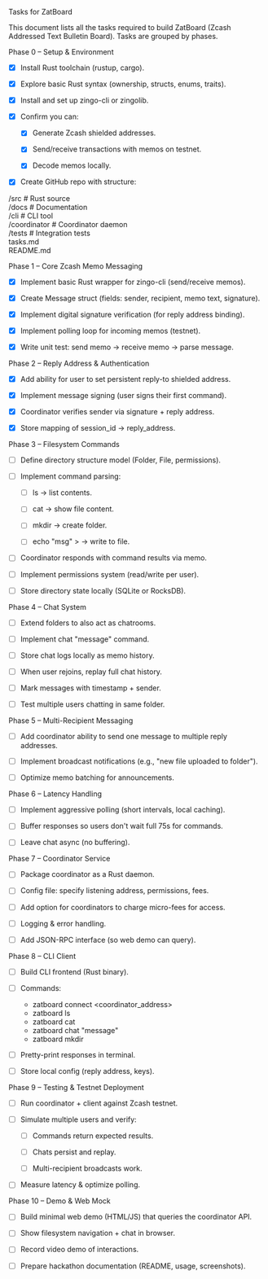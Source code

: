 Tasks for ZatBoard

This document lists all the tasks required to build ZatBoard (Zcash Addressed Text Bulletin Board). Tasks are grouped by phases.

Phase 0 – Setup & Environment

- [x] Install Rust toolchain (rustup, cargo).

- [x] Explore basic Rust syntax (ownership, structs, enums, traits).

- [x] Install and set up zingo-cli or zingolib.

- [x] Confirm you can:

  - [x] Generate Zcash shielded addresses.

  - [x] Send/receive transactions with memos on testnet.

  - [x] Decode memos locally.

- [x] Create GitHub repo with structure:

/src        # Rust source  
/docs       # Documentation  
/cli        # CLI tool  
/coordinator # Coordinator daemon  
/tests      # Integration tests  
tasks.md  
README.md  

Phase 1 – Core Zcash Memo Messaging

- [x] Implement basic Rust wrapper for zingo-cli (send/receive memos).

- [x] Create Message struct (fields: sender, recipient, memo text, signature).

- [x] Implement digital signature verification (for reply address binding).

- [x] Implement polling loop for incoming memos (testnet).

- [x] Write unit test: send memo → receive memo → parse message.

Phase 2 – Reply Address & Authentication

- [x] Add ability for user to set persistent reply-to shielded address.

- [x] Implement message signing (user signs their first command).

- [x] Coordinator verifies sender via signature + reply address.

- [x] Store mapping of session_id → reply_address.

Phase 3 – Filesystem Commands

- [ ] Define directory structure model (Folder, File, permissions).

- [ ] Implement command parsing:

  - [ ] ls <folder> → list contents.

  - [ ] cat <file> → show file content.

  - [ ] mkdir <folder> → create folder.

  - [ ] echo "msg" > <file> → write to file.

- [ ] Coordinator responds with command results via memo.

- [ ] Implement permissions system (read/write per user).

- [ ] Store directory state locally (SQLite or RocksDB).

Phase 4 – Chat System

- [ ] Extend folders to also act as chatrooms.

- [ ] Implement chat <folder> "message" command.

- [ ] Store chat logs locally as memo history.

- [ ] When user rejoins, replay full chat history.

- [ ] Mark messages with timestamp + sender.

- [ ] Test multiple users chatting in same folder.

Phase 5 – Multi-Recipient Messaging

- [ ] Add coordinator ability to send one message to multiple reply addresses.

- [ ] Implement broadcast notifications (e.g., "new file uploaded to folder").

- [ ] Optimize memo batching for announcements.

Phase 6 – Latency Handling

- [ ] Implement aggressive polling (short intervals, local caching).

- [ ] Buffer responses so users don't wait full 75s for commands.

- [ ] Leave chat async (no buffering).

Phase 7 – Coordinator Service

- [ ] Package coordinator as a Rust daemon.

- [ ] Config file: specify listening address, permissions, fees.

- [ ] Add option for coordinators to charge micro-fees for access.

- [ ] Logging & error handling.

- [ ] Add JSON-RPC interface (so web demo can query).

Phase 8 – CLI Client

- [ ] Build CLI frontend (Rust binary).

- [ ] Commands:

  - zatboard connect <coordinator_address>
  - zatboard ls <folder>
  - zatboard cat <file>
  - zatboard chat <folder> "message"
  - zatboard mkdir <folder>

- [ ] Pretty-print responses in terminal.

- [ ] Store local config (reply address, keys).

Phase 9 – Testing & Testnet Deployment

- [ ] Run coordinator + client against Zcash testnet.

- [ ] Simulate multiple users and verify:

  - [ ] Commands return expected results.

  - [ ] Chats persist and replay.

  - [ ] Multi-recipient broadcasts work.

- [ ] Measure latency & optimize polling.

Phase 10 – Demo & Web Mock

- [ ] Build minimal web demo (HTML/JS) that queries the coordinator API.

- [ ] Show filesystem navigation + chat in browser.

- [ ] Record video demo of interactions.

- [ ] Prepare hackathon documentation (README, usage, screenshots).